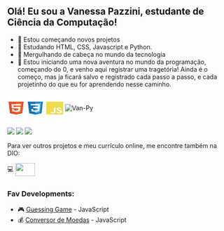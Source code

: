 ## Olá! Eu sou a Vanessa Pazzini, estudante de Ciência da Computação!

- 🔭 Estou começando novos projetos
- 🌱 Estudando HTML, CSS, Javascript e Python.
- 🚀 Mergulhando de cabeça no mundo da tecnologia
- 📌 Estou iniciando uma nova aventura no mundo da programação, começando do 0, e venho aqui registrar uma tragetória! Ainda é o começo, mas ja ficará salvo e registrado cada passo a passo, e cada projetinho do que eu for aprendendo nesse caminho.
 
 <div style="display: inline_block"><br>
  <img align="center" alt="Van-HTML" height="30" width="40" src="https://raw.githubusercontent.com/devicons/devicon/master/icons/html5/html5-original.svg">
  <img align="center" alt="Van-CSS" height="30" width="40" src="https://raw.githubusercontent.com/devicons/devicon/master/icons/css3/css3-original.svg">
  <img align="center" alt="Van-Js" height="30" width="40" src="https://raw.githubusercontent.com/devicons/devicon/master/icons/javascript/javascript-plain.svg">
  <img align="center" alt="Van-Py" height="36" width="50" src="https://cdn.jsdelivr.net/gh/devicons/devicon@latest/icons/python/python-original.svg"/>     
 
  
  ##
 
<div> 
  <a href="https://www.instagram.com/vanpazzini/" target="_blank"><img src="https://img.shields.io/badge/-Instagram-%23E4405F?style=for-the-badge&logo=instagram&logoColor=white" target="_blank"></a>
  <a href = "mailto:vanessapazzini2@gmail.com"><img src="https://img.shields.io/badge/-Gmail-%23333?style=for-the-badge&logo=gmail&logoColor=white" target="_blank"></a>
  <a href="https://www.linkedin.com/in/vanessa-pazzini-a440a6263/" target="_blank"><img src="https://img.shields.io/badge/-LinkedIn-%230077B5?style=for-the-badge&logo=linkedin&logoColor=white" target="_blank"> </a> 
 <p> Para ver outros projetos e meu currículo online, me encontre também na DIO:  </p>
💻 <a href="https://web.dio.me/users/vanessapazzini2?tab=achievements" target="_blank"> <img align="center" height="30" width="45" src="https://img.shields.io/badge/DIO-4e3b8c?style=for-the-flat-square&logoSize=auto" target="_blank" position="center"> </a>
  
  
  
</div>

##

 ### Fav Developments:
- 🎮 [Guessing Game](https://github.com/vanessapazzini/GUESSING-GAME) - JavaScript
- 💰 [Conversor de Moedas](https://github.com/vanessapazzini/Conversor-de-Moedas) - JavaScript
